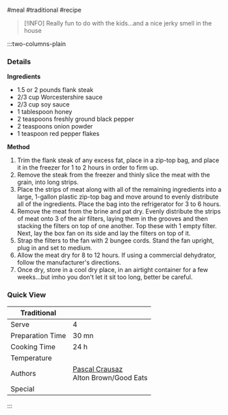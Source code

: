 #meal #traditional #recipe

> [!INFO]
> Really fun to do with the kids...and a nice jerky smell in the house

:::two-columns-plain

### Details
**Ingredients**

- 1.5 or 2 pounds flank steak
- 2/3 cup Worcestershire sauce
- 2/3 cup soy sauce
- 1 tablespoon honey
- 2 teaspoons freshly ground black pepper
- 2 teaspoons onion powder
- 1 teaspoon red pepper flakes


**Method**

1. Trim the flank steak of any excess fat, place in a zip-top bag, and place it in the freezer for 1 to 2 hours in order to firm up.
2. Remove the steak from the freezer and thinly slice the meat with the grain, into long strips.
3. Place the strips of meat along with all of the remaining ingredients into a large, 1-gallon plastic zip-top bag and move around to evenly distribute all of the ingredients. Place the bag into the refrigerator for 3 to 6 hours.
4. Remove the meat from the brine and pat dry. Evenly distribute the strips of meat onto 3 of the air filters, laying them in the grooves and then stacking the filters on top of one another. Top these with 1 empty filter. Next, lay the box fan on its side and lay the filters on top of it.
5. Strap the filters to the fan with 2 bungee cords. Stand the fan upright, plug in and set to medium.
6. Allow the meat dry for 8 to 12 hours. If using a commercial dehydrator, follow the manufacturer's directions.
7. Once dry, store in a cool dry place, in an airtight container for a few weeks...but imho you don't let it sit too long, better be careful.



### Quick View
| Traditional      |                                                |
| ---------------- | ---------------------------------------------- |
| Serve            | 4                                              |
| Preparation Time | 30 mn                                          |
| Cooking Time     | 24 h                                           |
| Temperature      |                                                |
| Authors          | [Pascal Crausaz](mailto:pascal@askpascal.com)  <br>Alton Brown/Good Eats |
| Special          |                                                |

:::

